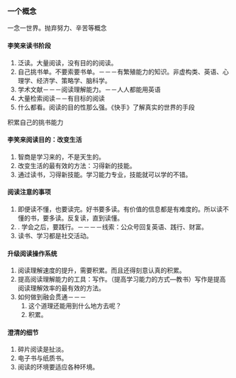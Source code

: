 ### 一个概念
一念一世界。抛弃努力、辛苦等概念
#### 李笑来读书阶段
1. 泛读。大量阅读，没有目的的阅读。
2. 自己挑书单。不要索要书单。－－－有繁殖能力的知识。非虚构类、英语、心理学、经济学、策略学、脑科学。
3. 学术文献－－－阅读理解能力。－－人人都能用英语
4. 大量检索阅读－－有目标的阅读
5. 什么都看。阅读的目的性那么强。《快手》了解真实的世界的手段

积累自己的挑书能力

#### 李笑来阅读目的：改变生活
1. 智商是学习来的，不是天生的。
2. 改变生活的最有效的方法：习得新的技能。
3. 通过读书，习得新技能。学习能力专业，技能就可以学的不错。
#### 阅读注意的事项
1. 即便读不懂，也要读完。好书要多读。有价值的信息都是有难度的。所以读不懂的书，要多读。反复读，直到读懂。
2. . 学会之后，要践行。－－－－线索：公众号回复英语、践行、财富。
3.  读书、学习都是社交活动。
#### 升级阅读操作系统
1. 阅读理解速度的提升，需要积累。而且还得刻意认真的积累。
2. 提高阅读理解能力的工具：写作。（提高学习能力的方式—教书）写作是提高阅读理解效率的最有效的方法。
3. 如何做到融会贯通－－－
	1. 这个道理还能用到什么地方去呢？
	2. 积累。

#### 澄清的细节
1. 碎片阅读是扯淡。
2. 电子书与纸质书。
3. 阅读的环境要适应各种环境。
